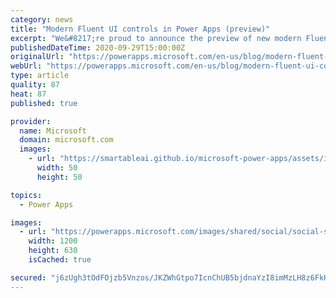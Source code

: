 ```yaml
---
category: news
title: "Modern Fluent UI controls in Power Apps (preview)"
excerpt: "We&#8217;re proud to announce the preview of new modern Fluent UI controls for Power Apps. These controls enable makers to create apps which more closely align with modern Microsoft patterns and styles."
publishedDateTime: 2020-09-29T15:00:00Z
originalUrl: "https://powerapps.microsoft.com/en-us/blog/modern-fluent-ui-controls-in-power-apps-preview/"
webUrl: "https://powerapps.microsoft.com/en-us/blog/modern-fluent-ui-controls-in-power-apps-preview/"
type: article
quality: 87
heat: 87
published: true

provider:
  name: Microsoft
  domain: microsoft.com
  images:
    - url: "https://smartableai.github.io/microsoft-power-apps/assets/images/organizations/microsoft.com-50x50.jpg"
      width: 50
      height: 50

topics:
  - Power Apps

images:
  - url: "https://powerapps.microsoft.com/images/shared/social/social-share-post-ignite.png"
    width: 1200
    height: 630
    isCached: true

secured: "j6zUgh3tOdFOjzb5Vnzos/JKZWhGtpo7IcnChUB5bjdnaYzI8imMzLH8z6FkHofCiGPEc/RzwL/J84vv2DVIgr69v++OfgXCH8D7pVPsDkdJVD1/SZRnzqy89q4/2XcPk2HuBnK/8mrcuLCzBL+jLIjJREbtMV+b8dw+60PFTCcuFnbhjl8D5vAH1T/Lxl1vsyNbFnkKsqLhGweX/W3I1ehb5o7MLn32JH72p7uLrOD0NcGMm6uBA6a8VLDjHwLF6U3q9TAqTELHYZWO6ruBEvYee1djj58Ts9WsvuNDhpki6vldNR9Cfggh69m7v2ipyOZ0lrK4cdZnSAsgD7/dmgqZ1oKvykRHrdBlO2VX0Sg=;HxodYHinzFh3AIgh4xldPQ=="
---
```


